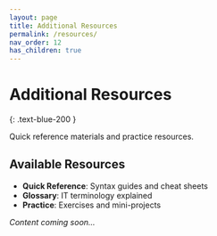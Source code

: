 ```yaml
---
layout: page
title: Additional Resources
permalink: /resources/
nav_order: 12
has_children: true
---
```


# Additional Resources
{: .text-blue-200 }

Quick reference materials and practice resources.

## Available Resources
- **Quick Reference**: Syntax guides and cheat sheets
- **Glossary**: IT terminology explained
- **Practice**: Exercises and mini-projects

*Content coming soon...*
